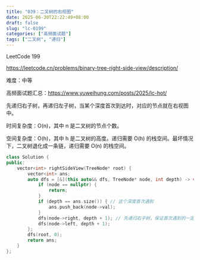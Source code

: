 ```yaml
---
title: "039：二叉树的右视图"
date: 2025-06-30T22:22:49+08:00
draft: false
slug: "lc-0199"
categories: ["高频面试题"]
tags: ["二叉树", "递归"]
---
```


LeetCode 199

https://leetcode.cn/problems/binary-tree-right-side-view/description/

难度：中等

高频面试题汇总：https://www.yuweihung.com/posts/2025/lc-hot/

先递归右子树，再递归左子树，当某个深度首次到达时，对应的节点就在右视图中。

时间复杂度：O(n)，其中 n 是二叉树的节点个数。

空间复杂度：O(h)，其中 h 是二叉树的高度。递归需要 O(h) 的栈空间。最坏情况下，二叉树退化成一条链，递归需要 O(n) 的栈空间。

<!--more-->

```cpp
class Solution {
public:
    vector<int> rightSideView(TreeNode* root) {
        vector<int> ans;
        auto dfs = [&](this auto&& dfs, TreeNode* node, int depth) -> void {
            if (node == nullptr) {
                return;
            }
            if (depth == ans.size()) { // 这个深度首次遇到
                ans.push_back(node->val);
            }
            dfs(node->right, depth + 1); // 先递归右子树，保证首次遇到的一定是最右边的节点
            dfs(node->left, depth + 1);
        };
        dfs(root, 0);
        return ans;
    }
};
```
